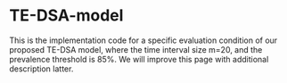 # TE-DSA-model
This is the implementation code for a specific evaluation condition of our proposed TE-DSA model, where the time interval size m=20, and the prevalence threshold is 85%.
We will improve this page with additional description latter.
